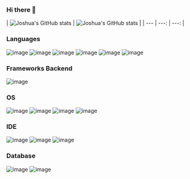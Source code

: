 ### Hi there 👋

| ![Joshua's GitHub stats](https://github-readme-stats.vercel.app/api?username=JoshuaGuevaraJ1&show_icons=true&theme=transparent) | ![Joshua's GitHub stats](https://github-readme-stats.vercel.app/api/top-langs/?username=JoshuaGuevaraJ1&show_icons=true&theme=transparent) |
| --- | ---: | ---: |


### Languages
![image](https://img.shields.io/badge/CSS3-1572B6?style=for-the-badge&logo=css3&logoColor=white)
![image](https://img.shields.io/badge/CSS3-1572B6?style=for-the-badge&logo=css3&logoColor=white)
![image](https://img.shields.io/badge/HTML5-E34F26?style=for-the-badge&logo=html5&logoColor=white)
![image](https://img.shields.io/badge/JavaScript-323330?style=for-the-badge&logo=javascript&logoColor=F7DF1E)
![image](https://img.shields.io/badge/PHP-777BB4?style=for-the-badge&logo=php&logoColor=white)
![image](https://img.shields.io/badge/Python-FFD43B?style=for-the-badge&logo=python&logoColor=blue)

### Frameworks Backend
![image](https://img.shields.io/badge/Django-092E20?style=for-the-badge&logo=django&logoColor=green)

### OS
![image](https://img.shields.io/badge/Windows-0078D6?style=for-the-badge&logo=windows&logoColor=white)
![image](https://img.shields.io/badge/Ubuntu-E95420?style=for-the-badge&logo=ubuntu&logoColor=white)
![image](https://img.shields.io/badge/Kubuntu-0079C1?style=for-the-badge&logo=kubuntu&logoColor=white)
![image](https://img.shields.io/badge/Linux-FCC624?style=for-the-badge&logo=linux&logoColor=black)


### IDE
![image](https://img.shields.io/badge/VSCode-0078D4?style=for-the-badge&logo=visual%20studio%20code&logoColor=white)
![image](https://img.shields.io/badge/VIM-%2311AB00.svg?&style=for-the-badge&logo=vim&logoColor=white)
![image](https://img.shields.io/badge/Atom-1aaf5d?style=for-the-badge&logo=Atom&logoColor=white)

### Database
![image](https://img.shields.io/badge/MySQL-005C84?style=for-the-badge&logo=mysql&logoColor=white)
![image](https://img.shields.io/badge/SQLite-07405E?style=for-the-badge&logo=sqlite&logoColor=white)
<!--
**JoshuaGuevaraJ1/JoshuaGuevaraJ1** is a ✨ _special_ ✨ repository because its `README.md` (this file) appears on your GitHub profile.

Here are some ideas to get you started:

- 🔭 I’m currently working on ...
- 🌱 I’m currently learning ...
- 👯 I’m looking to collaborate on ...
- 🤔 I’m looking for help with ...
- 💬 Ask me about ...
- 📫 How to reach me: ...
- 😄 Pronouns: ...
- ⚡ Fun fact: ...
-->
